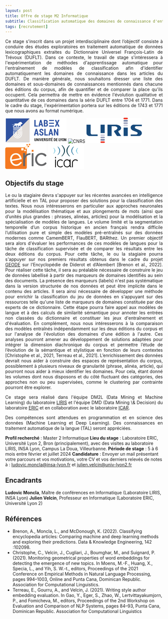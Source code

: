 ```yaml
---
layout: post
title: Offre de stage M2 Informatique
subtitle: Classification automatique des domaines de connaissance d'entrées lexicographiques
tags: [recrutement]
---
```




<p style='text-align: justify;'>
Ce stage s'inscrit dans un projet interdisciplinaire dont l’objectif consiste à conduire des études exploratoires en traitement automatique de données lexicographiques extraites du Dictionnaire Universel François-Latin de Trévoux (DUFLT).
Dans ce contexte, le travail de stage s'intéressera à l'expérimentation de méthodes d'apprentissage automatique pour l'entraînement de modèles de classification afin d'identifier automatiquement les domaines de connaissance dans les articles du DUFLT.
De manière générale, nous souhaitons dresser une liste des domaines et sous-domaines de connaissances mentionnés dans chacune des éditions du corpus, afin de quantifier et de comparer la place qu'ils occupent. Cela permettra de mettre en évidence l'évolution qualitative et quantitative de ces domaines dans la série DUFLT entre 1704 et 1771. Dans le cadre du stage, l'expérimentation portera sur les éditions de 1743 et 1771 que nous avons au format numérique.
</p>
<img height="80px" src="/assets/img/logos/logo-aslan.png" alt="ASLAN" />
<img height="80px" src="/assets/img/logos/logo-cnrs.jpg" alt="CNRS"/>
<img height="80px" src="/assets/img/logos/logo-liris.png" alt="LIRIS"/>
<img height="80px" src="/assets/img/logos/logo-eric.jpg" alt="ERIC"/>
<img height="80px" src="/assets/img/logos/logo-icar.png" alt="ICAR"/>


## Objectifs du stage


<p style='text-align: justify;'>
Le ou la stagiaire devra s'appuyer sur les récentes avancées en intelligence artificielle et en TAL pour proposer des solutions pour la classification des textes. 
Nous nous intéresserons en particulier aux approches neuronales pour la modélisation thématique et aux plongements de mots (ainsi que d’unités plus grandes : phrases, alinéas, articles) pour la modélisation et la spécialisation de modèles de langues. Le volume limité et la segmentation temporelle d’un corpus historique en ancien français rendra difficile l’utilisation pure et simple des modèles pré-entraînés sur des données modernes comme CamemBERT, FlauBERT, BARthez. 
Un premier objectif sera alors d'évaluer les performances de ces modèles de langues pour la tâche de classification supervisée et de comparer les résultats entre les deux éditions du corpus.
Pour cette tâche, le ou la stagiaire pourra s'appuyer sur nos premiers résultats obtenus dans le cadre du projet <a href="https://geode-project.github.io">GEODE</a> sur l’Encyclopédie de Diderot et d’Alembert  [Brenon et al., 2022].
Pour réaliser cette tâche, il sera au préalable nécessaire de construire le jeu de données labellisé à partir des marqueurs de domaines identifiés au sein des documents. La présence des marqueurs (labels) n'est pas systématique dans la version structurée de nos données et peut être implicite dans le contenu des articles. Il sera ainsi nécessaire de développer une méthode pour enrichir la classification du jeu de données en s'appuyant sur des ressources telle qu'une liste de marqueurs de domaines constituée par des experts de ce dictionnaire. Cette étape pourra faire appel aux modèles de langue et à des calculs de similarité sémantique pour annoter les entrées non classées du dictionnaire et constituer les jeux d'entraînement et d'évaluation.
En complément, nous nous intéresserons à la comparaison des modèles entraînés indépendamment sur les deux éditions du corpus et sur l'analyse de l'évolution des domaines d'une édition à l'autre.
Ces analyses pourront amener au développement de solutions adaptées pour intégrer la dimension diachronique du corpus et permettre l’étude de l’évolution de la sémantique et stylistique en fonction de leurs contextes [Christophe et al., 2021, Terreau et al., 2021].
L’enrichissement des données devrait nous aider à construire des espaces de représentation du corpus, possiblement à plusieurs niveaux de granularité (phrase, alinéa, article), qui pourront nous aider à mieux identifier les domaines. Pour cela, étant donné les volumes dont nous disposons et du côté fluctuant des catégories, des approches non ou peu supervisées, comme le clustering par contrainte pourront être explorer. 
</p>

<p style='text-align: justify;'>
Ce stage sera réalisé dans l'équipe DM2L (Data Mining et Machine Learning) du laboratoire <a href="https://liris.cnrs.fr">LIRIS</a> et l'équipe DMD (Data Mining \& Decision) du laboratoire <a href="https://eric.msh-lse.fr/">ERIC</a> et en collaboration avec le laboratoire <a href="http://icar.cnrs.fr">ICAR</a>.
</p>

<p style='text-align: justify;'>
Des compétences sont attendues en programmation et en science des données (Machine Learning et Deep Learning). Des connaissances en traitement automatique de la langue (TAL) seront appréciées.
</p>

**Profil recherché** : Master 2 Informatique
**Lieu du stage** : Laboratoire ERIC, Université Lyon 2, Bron (principalement), avec des visites au laboratoire LIRIS, INSA Lyon, Campus La Doua, Villeurbanne.
**Période de stage** : 5 à 6 mois entre février et juillet 2024
**Candidature** : Envoyer un mail présentant votre parcours et vos motivations, votre CV et vos derniers relevés de notes à : <a href="mailto:ludovic.moncla@insa-lyon.fr">ludovic.moncla@insa-lyon.fr</a> et <a href="mailto:julien.velcin@univ-lyon2.fr">julien.velcin@univ-lyon2.fr</a>



## Encadrants

**Ludovic Moncla**, Maître de conférences en Informatique (Laboratoire LIRIS, INSA Lyon)
**Julien Velcin​**, Professeur en Informatique (Laboratoire ERIC, Université Lyon 2)



## Références


* Brenon, A., Moncla, L., and McDonough, K. (2022). Classifying encyclopedia articles: Comparing machine and deep learning methods and exploring their predictions. Data & Knowledge Engineering, 142 :102098.
* Christophe, C., Velcin, J., Cugliari, J., Boumghar, M., and Suignard, P. (2021). Monitoring geometrical properties of word embeddings for detecting the emergence of new topics. In Moens, M.-F., Huang, X., Specia, L., and Yih, S. W.-t., editors, Proceedings of the 2021 Conference on Empirical Methods in Natural Language Processing, pages 994–1003, Online and Punta Cana, Dominican Republic. Association for Computational Linguistics.
* Terreau, E., Gourru, A., and Velcin, J. (2021). Writing style author embedding evaluation. In Gao, Y., Eger, S., Zhao, W., Lertvittayakumjorn, P., and Fomicheva, M., editors, Proceedings of the 2nd Workshop on Evaluation and Comparison of NLP Systems, pages 84–93, Punta Cana, Dominican Republic. Association for Computational Linguistics
